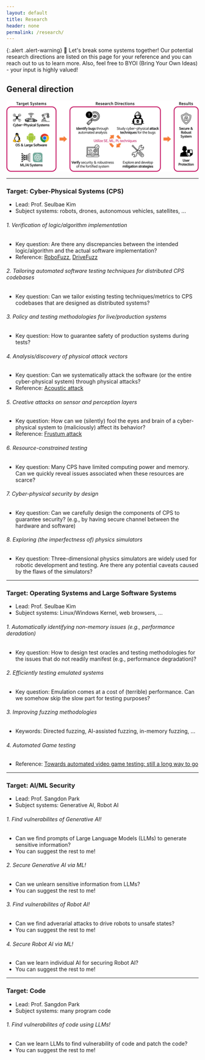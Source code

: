 ```yaml
---
layout: default
title: Research
header: none
permalink: /research/
---
```


{:.alert .alert-warning}
🔬 Let's break some systems together!
Our potential research directions are listed on this page for your reference
and you can reach out to us to learn more.
Also, feel free to BYOI (Bring Your Own Ideas) - your input is highly valued!

## General direction

![img](/assets/img/direction-en.jpg)

---

### Target: Cyber-Physical Systems (CPS)

* Lead: Prof. Seulbae Kim
* Subject systems: robots, drones, autonomous vehicles, satellites, ...

###### 1. Verification of logic/algorithm implementation
* Key question: Are there any discrepancies between the intended
logic/algorithm and the actual software implementation?
* Reference:
  [RoboFuzz](https://seulbae-security.github.io/pubs/robofuzz-fse22.pdf),
  [DriveFuzz](https://seulbae-security.github.io/pubs/drivefuzz-ccs22.pdf)

###### 2. Tailoring automated software testing techniques for distributed CPS codebases
* Key question: Can we tailor existing testing techniques/metrics
to CPS codebases that are designed as distributed systems?

###### 3. Policy and testing methodologies for live/production systems
* Key question: How to guarantee safety of production systems during tests?

###### 4. Analysis/discovery of physical attack vectors
* Key question: Can we systematically attack the software (or the entire cyber-physical system)
through physical attacks?
* Reference:
  [Acoustic attack](https://www.usenix.org/system/files/conference/usenixsecurity15/sec15-paper-son.pdf)

###### 5. Creative attacks on sensor and perception layers
* Key question: How can we (silently) fool the eyes and brain of a cyber-physical system
to (maliciously) affect its behavior?
* Reference: [Frustum attack](https://www.usenix.org/system/files/sec22-hallyburton.pdf)

###### 6. Resource-constrained testing
* Key question: Many CPS have limited computing power and memory. Can we
quickly reveal issues associated when these resources are scarce?

###### 7. Cyber-physical security by design
* Key question: Can we carefully design the components of CPS to guarantee security?
(e.g., by having secure channel between the hardware and software)

###### 8. Exploring (the imperfectness of) physics simulators
* Key question: Three-dimensional physics simulators are widely used for
robotic development and testing. Are there any potential caveats caused by the flaws of the simulators?

---

### Target: Operating Systems and Large Software Systems

* Lead: Prof. Seulbae Kim
* Subject systems: Linux/Windows Kernel, web browsers, ...

###### 1. Automatically identifying non-memory issues (e.g., performance deradation)
* Key question: How to design test oracles and testing methodologies for the issues
that do not readily manifest (e.g., performance degradation)?

###### 2. Efficiently testing emulated systems
* Key question: Emulation comes at a cost of (terrible) performance.
Can we somehow skip the slow part for testing purposes?

###### 3. Improving fuzzing methodologies
* Keywords: Directed fuzzing, AI-assisted fuzzing, in-memory fuzzing, ...

###### 4. Automated Game testing
* Reference: [Towards automated video game testing: still a long way to go](https://dl.acm.org/doi/abs/10.1145/3524494.3527627)


---

### Target: AI/ML Security
* Lead: Prof. Sangdon Park
* Subject systems: Generative AI, Robot AI

###### 1. Find vulnerabilites of Generative AI!
* Can we find prompts of Large Language Models (LLMs) to generate sensitive information?
* You can suggest the rest to me!

###### 2. Secure Generative AI via ML!
* Can we unlearn sensitive information from LLMs?
* You can suggest the rest to me!

###### 3. Find vulnerabilites of Robot AI!
* Can we find adverarial attacks to drive robots to unsafe states?
* You can suggest the rest to me!

###### 4. Secure Robot AI via ML!
* Can we learn individual AI for securing Robot AI?
* You can suggest the rest to me!


---

### Target: Code
* Lead: Prof. Sangdon Park
* Subject systems: many program code
  
###### 1. Find vulnerabilites of code using LLMs!
* Can we learn LLMs to find vulnerability of code and patch the code?
* You can suggest the rest to me!

<!-- TODO: sangdon -->
